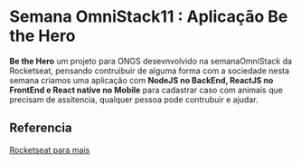 # Semana OmniStack11 : Aplicação Be the Hero
**Be the Hero** um projeto para ONGS desevnvolvido na semanaOmniStack da Rocketseat, pensando contruibuir de alguma forma
com a sociedade nesta semana criamos uma aplicação com **NodeJS no BackEnd, ReactJS no FrontEnd e
React native no Mobile** para cadastrar caso com animais que precisam de assitencia, qualquer pessoa pode contrubuir e ajudar.

## Referencia 

[Rocketseat para mais  ](https://rocketseat.com.br/)
